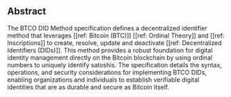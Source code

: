 ## Abstract

The BTCO DID Method specification defines a decentralized identifier method that leverages [[ref: Bitcoin (BTC)]] [[ref: Ordinal Theory]] and [[ref: Inscriptions]] to create, resolve, update and deactivate [[ref: Decentralized Identifiers (DIDs)]]. This method provides a robust foundation for digital identity management directly on the Bitcoin blockchain by using ordinal numbers to uniquely identify satoshis. The specification details the syntax, operations, and security considerations for implementing BTCO DIDs, enabling organizations and individuals to establish verifiable digital identities that are as durable and secure as Bitcoin itself. 